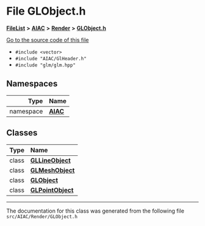 

# File GLObject.h



[**FileList**](files.md) **>** [**AIAC**](dir_21da83368f7816722f2b707a7b03c84f.md) **>** [**Render**](dir_4231f99b70cbd7a69a19f070b3954fcb.md) **>** [**GLObject.h**](GLObject_8h.md)

[Go to the source code of this file](GLObject_8h_source.md)



* `#include <vector>`
* `#include "AIAC/GlHeader.h"`
* `#include "glm/glm.hpp"`













## Namespaces

| Type | Name |
| ---: | :--- |
| namespace | [**AIAC**](namespaceAIAC.md) <br> |


## Classes

| Type | Name |
| ---: | :--- |
| class | [**GLLineObject**](classAIAC_1_1GLLineObject.md) <br> |
| class | [**GLMeshObject**](classAIAC_1_1GLMeshObject.md) <br> |
| class | [**GLObject**](classAIAC_1_1GLObject.md) <br> |
| class | [**GLPointObject**](classAIAC_1_1GLPointObject.md) <br> |



















































------------------------------
The documentation for this class was generated from the following file `src/AIAC/Render/GLObject.h`

